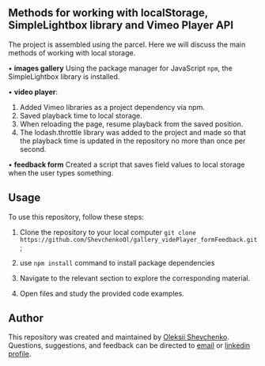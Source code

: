 ## Methods for working with localStorage, SimpleLightbox library and Vimeo Player API
The project is assembled using the parcel.
Here we will discuss the main methods of working with local storage.

• **images gallery** Using the package manager for JavaScript ```npm```, the SimpleLightbox library is installed.

• **video player**:
1. Added Vimeo libraries as a project dependency via npm.
2. Saved playback time to local storage.
3. When reloading the page, resume playback from the saved position.
4. The lodash.throttle library was added to the project and made so that the playback time is updated in the repository no more than once per second.
                   
• **feedback form** Created a script that saves field values to local storage when the user types something.
## Usage
To use this repository, follow these steps:
1. Clone the repository to your local computer ```git clone https://github.com/ShevchenkoOl/gallery_videPlayer_formFeedback.git```;
   
2. use ```npm install``` command to install package dependencies

3. Navigate to the relevant section to explore the corresponding material.

4. Open files and study the provided code examples.
   
## Author
This repository was created and maintained by [Oleksii Shevchenko](https://shevchenkool.github.io/portfolio/). Questions, suggestions, and feedback can be directed to [email](uzlabini@gmail.com) or [linkedin profile](linkedin.com/in/oleksii-shevchenko-535ab61b8).
